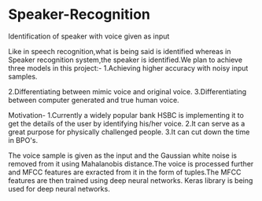 # Speaker-Recognition
Identification of speaker with voice given as input

Like in speech recognition,what is being said is identified whereas in Speaker recognition system,the speaker is identified.We plan to achieve three models in this project:-
1.Achieving higher accuracy with noisy input samples.

2.Differentiating between mimic voice and original voice.
3.Differentiating between computer generated and true human voice.

Motivation-
1.Currently a widely popular bank HSBC is implementing it to get the details of the user by identifying his/her voice.
2.It can serve as a great purpose for physically challenged people.
3.It can cut down the time in BPO's.

The voice sample is given as the input and the Gaussian white noise is removed from it using Mahalanobis distance.The voice is processed further and MFCC features are exracted from it in the form of tuples.The MFCC features are then trained using deep neural networks.
Keras library is being used for deep neural networks.

